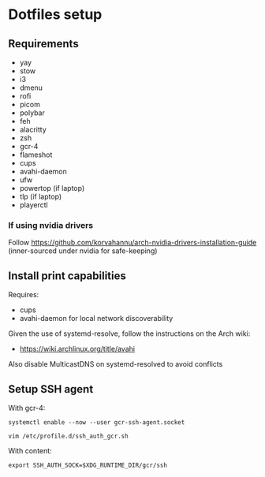 # Dotfiles setup

## Requirements
- yay
- stow
- i3
- dmenu
- rofi
- picom
- polybar
- feh
- alacritty
- zsh
- gcr-4
- flameshot
- cups
- avahi-daemon
- ufw
- powertop (if laptop)
- tlp (if laptop)
- playerctl


### If using nvidia drivers
Follow https://github.com/korvahannu/arch-nvidia-drivers-installation-guide (inner-sourced under nvidia for safe-keeping)

## Install print capabilities
Requires:
- cups
- avahi-daemon for local network discoverability

Given the use of systemd-resolve, follow the instructions on the Arch wiki:
- https://wiki.archlinux.org/title/avahi

Also disable MulticastDNS on systemd-resolved to avoid conflicts

## Setup SSH agent

With gcr-4:

`systemctl enable --now --user gcr-ssh-agent.socket`

`vim /etc/profile.d/ssh_auth_gcr.sh`

With content:
```
export SSH_AUTH_SOCK=$XDG_RUNTIME_DIR/gcr/ssh
```
